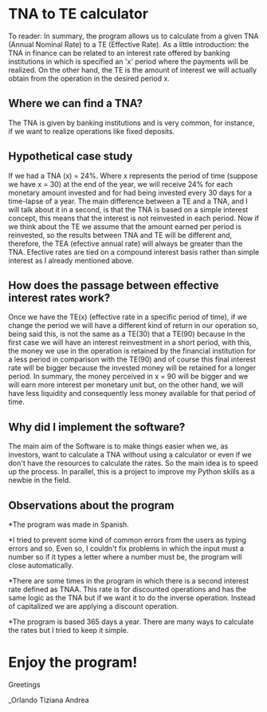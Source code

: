 # TNA to TE calculator

To reader:
In summary, the program allows us to calculate from a given TNA (Annual Nominal Rate) to a TE (Effective Rate). 
As a little introduction: the TNA in finance can be related to an interest rate offered by banking institutions in which is specified an 'x' period where the payments will be realized.
On the other hand, the TE is the amount of interest we will actually obtain from the operation in the desired period x.

## Where we can find a TNA?

The TNA is given by banking institutions and is very common, for instance, if we want to realize operations like fixed deposits.

## Hypothetical case study
If we had a TNA (x) = 24%. Where x represents the period of time (suppose we have x = 30) at the end of the year, we will receive 24% for each monetary amount invested and for had being invested every 30 days for a time-lapse of a year. The main difference between a TE and a TNA, and I will talk about it in a second, is that the TNA is based on a simple interest concept, this means that the interest is not reinvested in each period.
Now if we think about the TE we assume that the amount earned per period is reinvested, so the results between TNA and TE will be different and, therefore, the TEA (efective annual rate) will always be greater than the TNA. 
Efective rates are tied on a compound interest basis rather than simple interest as I already mentioned above.

## How does the passage between effective interest rates work? 

Once we have the TE(x) (effective rate in a specific period of time), if we change the period we will have a different kind of return in our operation so, being said this, is not the same as a TE(30) that a TE(90) because in the first case we will have an interest reinvestment in a short period, with this, the money we use in the operation is retained by the financial institution for a less period in comparison with the TE(90) and of course this final interest rate will be bigger because the invested money will be retained for a longer period. In summary, the money perceived in x = 90 will be bigger and we will earn more interest per monetary unit but, on the other hand, we will have less liquidity and consequently less money available for that period of time. 

## Why did I implement the software?
The main aim of the Software is to make things easier when we, as investors, want to calculate a TNA without using a calculator or even if we don't have the resources to calculate the rates. So the main idea is to speed up the process. In parallel, this is a project to improve my Python skills as a newbie in the field.

## Observations about the program
*The program was made in Spanish.

*I tried to prevent some kind of common errors from the users as typing errors and so. Even so, I couldn't fix problems in which the input must a number so if it types a letter   where a number must be, the program will close automatically.

*There are some times in the program in which there is a second interest rate defined as TNAA. This rate is for discounted operations and has the same logic as the TNA but if     we want it to do the inverse operation. Instead of capitalized we are applying a discount operation. 

*The program is based 365 days a year. There are many ways to calculate the rates but I tried to keep it simple. 

# Enjoy the program!
Greetings

_Orlando Tiziana Andrea
